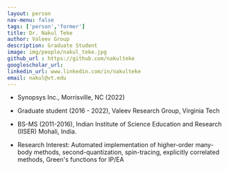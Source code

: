 ```yaml
---
layout: person
nav-menu: false 
tags: ['person','former']
title: Dr. Nakul Teke
author: Valeev Group 
description: Graduate Student
image: img/people/nakul_teke.jpg
github_url : https://github.com/nakulteke
googlescholar_url: 
linkedin_url: www.linkedin.com/in/nakulteke
email: nakul@vt.edu
---
```

- Synopsys Inc., Morrisville, NC (2022)
- Graduate student (2016 - 2022), Valeev Research Group, Virginia Tech
- BS-MS (2011-2016), Indian Institute of Science Education and Research (IISER) Mohali, India.   


- Research Interest: Automated implementation of higher-order many-body methods, second-quantization, spin-tracing, explicitly correlated methods, Green's functions for IP/EA
